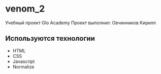 # venom_2

Учебный проект Glo Academy
Проект выполнил: Овчинников Кирилл

## Используются технологии

- HTML
- CSS
- Javascript
- Normalize
